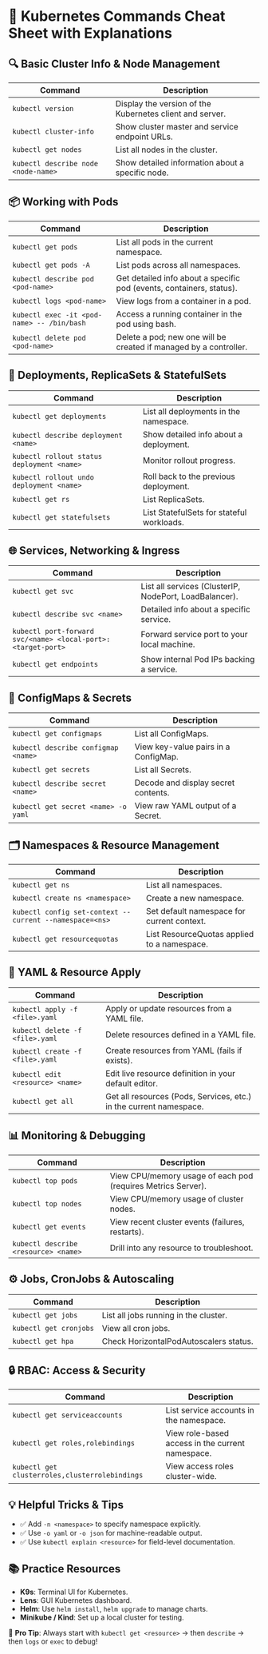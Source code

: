 # 📘 Kubernetes Commands Cheat Sheet with Explanations

## 🔍 Basic Cluster Info & Node Management

| Command | Description |
|--------|-------------|
| `kubectl version` | Display the version of the Kubernetes client and server. |
| `kubectl cluster-info` | Show cluster master and service endpoint URLs. |
| `kubectl get nodes` | List all nodes in the cluster. |
| `kubectl describe node <node-name>` | Show detailed information about a specific node. |


## 📦 Working with Pods

| Command | Description |
|--------|-------------|
| `kubectl get pods` | List all pods in the current namespace. |
| `kubectl get pods -A` | List pods across all namespaces. |
| `kubectl describe pod <pod-name>` | Get detailed info about a specific pod (events, containers, status). |
| `kubectl logs <pod-name>` | View logs from a container in a pod. |
| `kubectl exec -it <pod-name> -- /bin/bash` | Access a running container in the pod using bash. |
| `kubectl delete pod <pod-name>` | Delete a pod; new one will be created if managed by a controller. |



## 🚀 Deployments, ReplicaSets & StatefulSets

| Command | Description |
|--------|-------------|
| `kubectl get deployments` | List all deployments in the namespace. |
| `kubectl describe deployment <name>` | Show detailed info about a deployment. |
| `kubectl rollout status deployment <name>` | Monitor rollout progress. |
| `kubectl rollout undo deployment <name>` | Roll back to the previous deployment. |
| `kubectl get rs` | List ReplicaSets. |
| `kubectl get statefulsets` | List StatefulSets for stateful workloads. |



## 🌐 Services, Networking & Ingress

| Command | Description |
|--------|-------------|
| `kubectl get svc` | List all services (ClusterIP, NodePort, LoadBalancer). |
| `kubectl describe svc <name>` | Detailed info about a specific service. |
| `kubectl port-forward svc/<name> <local-port>:<target-port>` | Forward service port to your local machine. |
| `kubectl get endpoints` | Show internal Pod IPs backing a service. |



## 🔐 ConfigMaps & Secrets

| Command | Description |
|--------|-------------|
| `kubectl get configmaps` | List all ConfigMaps. |
| `kubectl describe configmap <name>` | View key-value pairs in a ConfigMap. |
| `kubectl get secrets` | List all Secrets. |
| `kubectl describe secret <name>` | Decode and display secret contents. |
| `kubectl get secret <name> -o yaml` | View raw YAML output of a Secret. |



## 🗂 Namespaces & Resource Management

| Command | Description |
|--------|-------------|
| `kubectl get ns` | List all namespaces. |
| `kubectl create ns <namespace>` | Create a new namespace. |
| `kubectl config set-context --current --namespace=<ns>` | Set default namespace for current context. |
| `kubectl get resourcequotas` | List ResourceQuotas applied to a namespace. |



## 📄 YAML & Resource Apply

| Command | Description |
|--------|-------------|
| `kubectl apply -f <file>.yaml` | Apply or update resources from a YAML file. |
| `kubectl delete -f <file>.yaml` | Delete resources defined in a YAML file. |
| `kubectl create -f <file>.yaml` | Create resources from YAML (fails if exists). |
| `kubectl edit <resource> <name>` | Edit live resource definition in your default editor. |
| `kubectl get all` | Get all resources (Pods, Services, etc.) in the current namespace. |



## 📊 Monitoring & Debugging

| Command | Description |
|--------|-------------|
| `kubectl top pods` | View CPU/memory usage of each pod (requires Metrics Server). |
| `kubectl top nodes` | View CPU/memory usage of cluster nodes. |
| `kubectl get events` | View recent cluster events (failures, restarts). |
| `kubectl describe <resource> <name>` | Drill into any resource to troubleshoot. |



## ⚙️ Jobs, CronJobs & Autoscaling

| Command | Description |
|--------|-------------|
| `kubectl get jobs` | List all jobs running in the cluster. |
| `kubectl get cronjobs` | View all cron jobs. |
| `kubectl get hpa` | Check HorizontalPodAutoscalers status. |



## 🔒 RBAC: Access & Security

| Command | Description |
|--------|-------------|
| `kubectl get serviceaccounts` | List service accounts in the namespace. |
| `kubectl get roles,rolebindings` | View role-based access in the current namespace. |
| `kubectl get clusterroles,clusterrolebindings` | View access roles cluster-wide. |



## 💡 Helpful Tricks & Tips

- ✅ Add `-n <namespace>` to specify namespace explicitly.
- ✅ Use `-o yaml` or `-o json` for machine-readable output.
- ✅ Use `kubectl explain <resource>` for field-level documentation.



## 📚 Practice Resources

- **K9s**: Terminal UI for Kubernetes.
- **Lens**: GUI Kubernetes dashboard.
- **Helm**: Use `helm install`, `helm upgrade` to manage charts.
- **Minikube / Kind**: Set up a local cluster for testing.

📌 **Pro Tip**: Always start with `kubectl get <resource>` → then `describe` → then `logs` or `exec` to debug!

